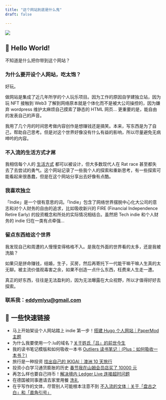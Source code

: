 ```yaml
---
title: "这个网站到底是什么鬼"
draft: false

---
```


![](/img/Eddy-Clear.png)

## 👋 Hello World!

不知道是什么把你带到这个网站？

### 为什么要开设个人网站，吃太饱？

好玩。

做网站是集成了近几年所学的个人玩乐项目。因为工作的原因自学建独立站，因为玩 NFT 接触到 Web3 了解到网络原本就是个体化而不是被大公司操控的，因为嫌弃 wordpress 维护太麻烦自己摸索了静态的 HTML 网页... 更重要的是，能自由的发表自己的声音。

我用了几个月的时间思考做内容创作是想赚钱还是搞笑。本来，写东西是为了自己，帮助自己思考。但是对这个世界好像没有什么有益的影响，所以尽量避免无病呻吟的内容。



### 不入流的生活方式才屌

我相信每个人的 [生活方式](https://eddy.lu/categories/lifestyle/) 都可以被设计，但大多数现代人在 Rat race 甚至都失去了去尝试的勇气。这个网站记录了一些我个人的探索和重新思考，有一些探索可能看起来很愚蠢，但是在这个网站分享出去好像有点酷。

### 我喜欢独立

「Indie」是一个很有意思的词。「Indie」包含了网络世界摆脱中心化大公司的意志和对个人财务的自由的追求，比如吸收新兴的 FIRE (Financial Independence Retire Early) 的投资概念和所处的实际情况相结合。虽然把 Tech indie 和个人财务的 indie 归在一类有点牵强...




### 留点东西给这个世界

我发现自己和周遭的人慢慢变得格格不入。是我在外面的世界看的太多，还是我被洗脑？

如果只是拼命赚钱，结婚，生子，买房，然后再寄托下一代能干嘛干嘛人生真的太无聊。被主流价值观毒害之余，如果不创造一点什么东西，枉费来人生走一遭。

真正的好东西，往往是无法盈利的，因为无法曝露在大众视野，所以才值得好好去探索。

### 联系我：eddymlyu@gmail.com

## 🔗 一些快速链接

- 马上开始架设个人网站踏上 indie 第一步！[搭建 Hugo 个人网站｜PaperMod 主题](https://eddy.lu/posts/hugo/)
- 为什么我要使用一个.lu的域名？[关于姓氏「吕」的前世今生](https://eddy.lu/posts/lu/)
- 我的读书笔记模版和如何吸收一本书 [Outliers 读书笔记｜(Plus：如何吸收一本书？)](https://eddy.lu/posts/outliers/)
- 旅行是一种投资 [找出自己的 IKIGAI｜澳洲 10 天旅行](https://eddy.lu/posts/austravel/)
- 投资小白学习通货膨胀的历史 [春节我在山姆会员店买了 10000 元](https://eddy.lu/posts/fed/)
- 再怎么样也要自己持币！[解决境内 Ledger Live 连接超时问题](https://eddy.lu/posts/ledgerlive/)
- 在德国被同事邀请去家里用餐 [洗礼](https://eddy.lu/posts/baptism/)
- 在乎写作的文体，尽管别人可能根本注意不到 [不入流的文体｜关于「盘古之白」和「直角引号」](https://eddy.lu/posts/pangu/)
